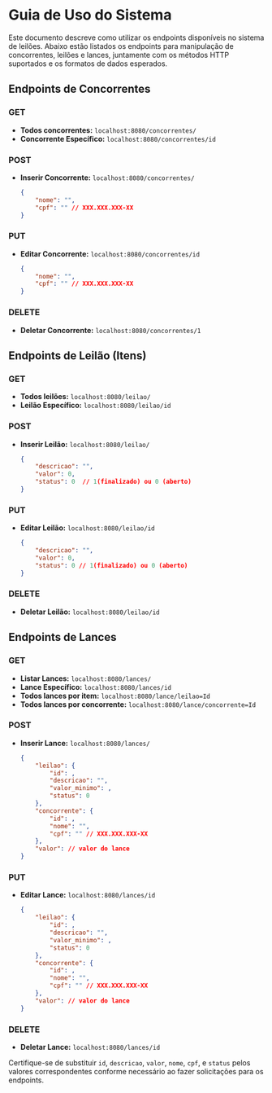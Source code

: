 # Guia de Uso do Sistema

Este documento descreve como utilizar os endpoints disponíveis no sistema de leilões. Abaixo estão listados os endpoints para manipulação de concorrentes, leilões e lances, juntamente com os métodos HTTP suportados e os formatos de dados esperados.

## Endpoints de Concorrentes

### GET

- **Todos concorrentes:** `localhost:8080/concorrentes/`
- **Concorrente Específico:** `localhost:8080/concorrentes/id`

### POST

- **Inserir Concorrente:** `localhost:8080/concorrentes/`
    ```json
    {
        "nome": "",
        "cpf": "" // XXX.XXX.XXX-XX
    }
    ```

### PUT

- **Editar Concorrente:** `localhost:8080/concorrentes/id`
    ```json
    {
        "nome": "",
        "cpf": "" // XXX.XXX.XXX-XX
    }
    ```

### DELETE

- **Deletar Concorrente:** `localhost:8080/concorrentes/1`

## Endpoints de Leilão (Itens)

### GET

- **Todos leilões:** `localhost:8080/leilao/`
- **Leilão Específico:** `localhost:8080/leilao/id`

### POST

- **Inserir Leilão:** `localhost:8080/leilao/`
    ```json
    {
        "descricao": "",
        "valor": 0,
        "status": 0  // 1(finalizado) ou 0 (aberto)
    }
    ```

### PUT

- **Editar Leilão:** `localhost:8080/leilao/id`
    ```json
    {
        "descricao": "",
        "valor": 0,
        "status": 0 // 1(finalizado) ou 0 (aberto)
    }
    ```

### DELETE

- **Deletar Leilão:** `localhost:8080/leilao/id`

## Endpoints de Lances

### GET

- **Listar Lances:** `localhost:8080/lances/`
- **Lance Específico:** `localhost:8080/lances/id`
- **Todos lances por item:** `localhost:8080/lance/leilao=Id`
- **Todos lances por concorrente:** `localhost:8080/lance/concorrente=Id`

### POST

- **Inserir Lance:** `localhost:8080/lances/`
    ```json
    {
        "leilao": {
            "id": ,
            "descricao": "",
            "valor_minimo": ,
            "status": 0
        },
        "concorrente": {
            "id": ,
            "nome": "",
            "cpf": "" // XXX.XXX.XXX-XX
        },
        "valor": // valor do lance
    }
    ```

### PUT

- **Editar Lance:** `localhost:8080/lances/id`
    ```json
    {
        "leilao": {
            "id": ,
            "descricao": "",
            "valor_minimo": ,
            "status": 0
        },
        "concorrente": {
            "id": ,
            "nome": "",
            "cpf": "" // XXX.XXX.XXX-XX
        },
        "valor": // valor do lance
    }
    ```

### DELETE

- **Deletar Lance:** `localhost:8080/lances/id`

Certifique-se de substituir `id`, `descricao`, `valor`, `nome`, `cpf`, e `status` pelos valores correspondentes conforme necessário ao fazer solicitações para os endpoints.

